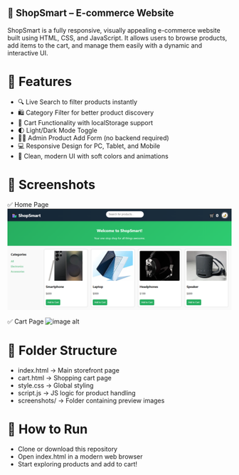 ## 🛒 ShopSmart – E-commerce Website
ShopSmart is a fully responsive, visually appealing e-commerce website built using HTML, CSS, and JavaScript. It allows users to browse products, add items to the cart, and manage them easily with a dynamic and interactive UI.

# 🔧 Features
   - 🔍 Live Search to filter products instantly
   - 🛍️ Category Filter for better product discovery
   - 🛒 Cart Functionality with localStorage support
   - 🌓 Light/Dark Mode Toggle
   - 🧑‍💼 Admin Product Add Form (no backend required)
   - 💻 Responsive Design for PC, Tablet, and Mobile
   - 🎨 Clean, modern UI with soft colors and animations

# 📸 Screenshots
✅ Home Page
![image alt](https://github.com/Lalit-Mohan-Cloud/Brainwave_Matrix_Intern/blob/main/Task%202/images/Screenshot%202025-06-19%20220735.png?raw=true)

✅ Cart Page
![image alt]()

# 📁 Folder Structure
   - index.html         → Main storefront page  
   - cart.html          → Shopping cart page  
   - style.css          → Global styling  
   - script.js          → JS logic for product handling  
   - screenshots/       → Folder containing preview images

# 🚀 How to Run
   - Clone or download this repository
   - Open index.html in a modern web browser
   - Start exploring products and add to cart!

